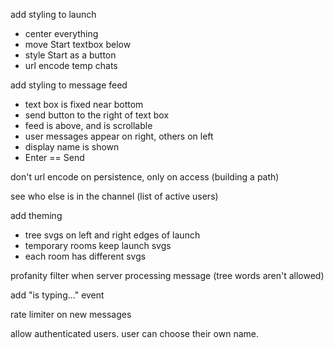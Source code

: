 add styling to launch
* center everything
* move Start textbox below
* style Start as a button
* url encode temp chats

add styling to message feed
* text box is fixed near bottom
* send button to the right of text box
* feed is above, and is scrollable
* user messages appear on right, others on left
* display name is shown
* Enter == Send

don't url encode on persistence, only on access (building a path)

see who else is in the channel (list of active users)

add theming
* tree svgs on left and right edges of launch
* temporary rooms keep launch svgs
* each room has different svgs

profanity filter when server processing message (tree words aren't allowed)

add "is typing..." event

rate limiter on new messages

allow authenticated users. user can choose their own name.

